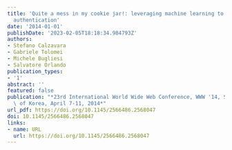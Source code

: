 ```yaml
---
title: 'Quite a mess in my cookie jar!: leveraging machine learning to protect web
  authentication'
date: '2014-01-01'
publishDate: '2023-02-05T18:18:34.984793Z'
authors:
- Stefano Calzavara
- Gabriele Tolomei
- Michele Bugliesi
- Salvatore Orlando
publication_types:
- '1'
abstract: ''
featured: false
publication: "*23rd International World Wide Web Conference, WWW '14, Seoul, Republic\
  \ of Korea, April 7-11, 2014*"
url_pdf: https://doi.org/10.1145/2566486.2568047
doi: 10.1145/2566486.2568047
links:
- name: URL
  url: https://doi.org/10.1145/2566486.2568047
---
```


